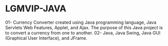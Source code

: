 # LGMVIP-JAVA


01- Currency Converter created using Java programming language, Java Servlets Web Features, Applet, and Ajax.
    The purpose of this Java project is to convert a currency from one to another. 
02- Java, Java Swing, Java GUI (Graphical User Interface), and JFrame.
